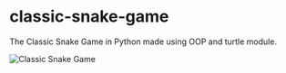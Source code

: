 # classic-snake-game
The Classic Snake Game in Python made using OOP and turtle module.

![Classic Snake Game](https://user-images.githubusercontent.com/46517096/147875757-9fda75e9-1355-4226-a555-d7942a7d34fe.png)

